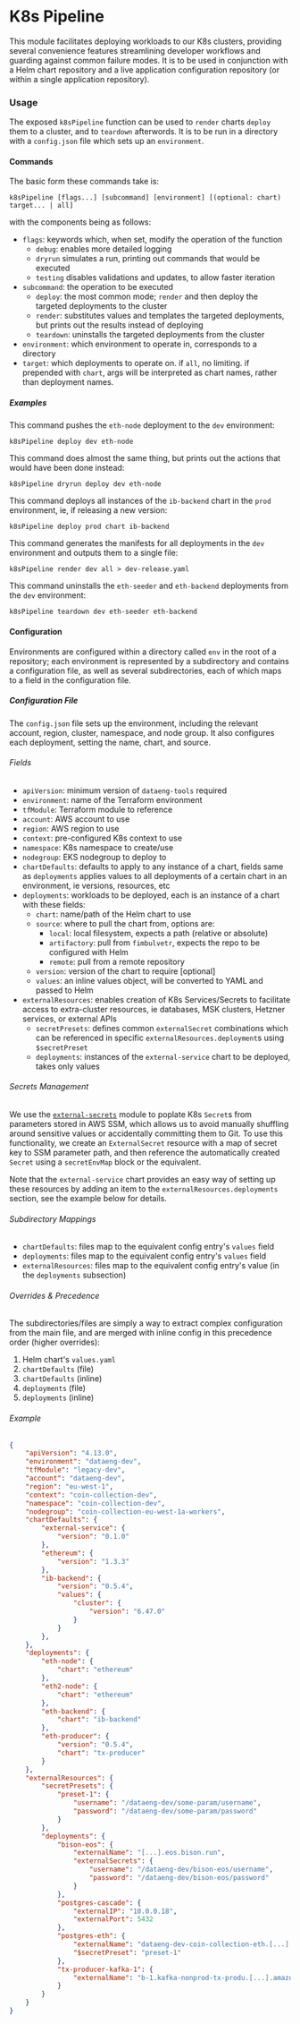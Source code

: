 # K8s Pipeline

This module facilitates deploying workloads to our K8s clusters, providing several convenience features streamlining developer workflows and guarding against common failure modes. It is to be used in conjunction with a Helm chart repository and a live application configuration repository (or within a single application repository).

### Usage

The exposed `k8sPipeline` function can be used to `render` charts `deploy` them to a cluster, and to `teardown` afterwords. It is to be run in a directory with a `config.json` file which sets up an `environment`.

#### Commands

The basic form these commands take is:
```
k8sPipeline [flags...] [subcommand] [environment] [(optional: chart) target... | all]
```
with the components being as follows:
- `flags`: keywords which, when set, modify the operation of the function
   - `debug`: enables more detailed logging
   - `dryrun` simulates a run, printing out commands that would be executed
   - `testing` disables validations and updates, to allow faster iteration
- `subcommand`: the operation to be executed
   - `deploy`: the most common mode; `render` and then deploy the targeted deployments to the cluster
   - `render`: substitutes values and templates the targeted deployments, but prints out the results instead of deploying
   - `teardown`: uninstalls the targeted deployments from the cluster
- `environment`: which environment to operate in, corresponds to a directory
- `target`: which deployments to operate on. if `all`, no limiting. if prepended with `chart`, args will be interpreted as chart names, rather than deployment names.

##### Examples

This command pushes the `eth-node` deployment to the `dev` environment:
```
k8sPipeline deploy dev eth-node
```

This command does almost the same thing, but prints out the actions that would have been done instead:
```
k8sPipeline dryrun deploy dev eth-node
```

This command deploys all instances of the `ib-backend` chart in the `prod` environment, ie, if releasing a new version:
```
k8sPipeline deploy prod chart ib-backend
```

This command generates the manifests for all deployments in the `dev` environment and outputs them to a single file:
```
k8sPipeline render dev all > dev-release.yaml
```

This command uninstalls the `eth-seeder` and `eth-backend` deployments from the `dev` environment:
```
k8sPipeline teardown dev eth-seeder eth-backend
```

#### Configuration

Environments are configured within a directory called `env` in the root of a repository; each environment is represented by a subdirectory and contains a configuration file, as well as several subdirectories, each of which maps to a field in the configuration file.

##### Configuration File

The `config.json` file sets up the environment, including the relevant account, region, cluster, namespace, and node group. It also configures each deployment, setting the name, chart, and source.

###### Fields
- `apiVersion`: minimum version of `dataeng-tools` required
- `environment`: name of the Terraform environment
- `tfModule`: Terraform module to reference
- `account`: AWS account to use
- `region`: AWS region to use
- `context`: pre-configured K8s context to use
- `namespace`: K8s namespace to create/use
- `nodegroup`: EKS nodegroup to deploy to
- `chartDefaults`: defaults to apply to any instance of a chart, fields same as `deployments`
  applies values to all deployments of a certain chart in an environment, ie versions, resources, etc
- `deployments`: workloads to be deployed, each is an instance of a chart with these fields:
   - `chart`: name/path of the Helm chart to use
   - `source`: where to pull the chart from, options are:
      - `local`: local filesystem, expects a path (relative or absolute)
      - `artifactory`: pull from `fimbulvetr`, expects the repo to be configured with Helm
      - `remote`: pull from a remote repository
   - `version`: version of the chart to require [optional]
   - `values`: an inline values object, will be converted to YAML and passed to Helm
- `externalResources`: enables creation of K8s Services/Secrets to facilitate access to extra-cluster resources, ie databases, MSK clusters, Hetzner services, or external APIs
  - `secretPresets`: defines common `externalSecret` combinations which can be referenced in specific `externalResources.deployment`s using `$secretPreset`
  - `deployments`: instances of the `external-service` chart to be deployed, takes only values

###### Secrets Management
We use the [`external-secrets`](https://github.com/external-secrets/kubernetes-external-secrets) module to poplate K8s `Secret`s from parameters stored in AWS SSM, which allows us to avoid manually shuffling around sensitive values or accidentally committing them to Git. To use this functionality, we create an `ExternalSecret` resource with a map of secret key to SSM parameter path, and then reference the automatically created `Secret` using a `secretEnvMap` block or the equivalent.

Note that the `external-service` chart provides an easy way of setting up these resources by adding an item to the `externalResources.deployments` section, see the example below for details.

###### Subdirectory Mappings
- `chartDefaults`: files map to the equivalent config entry's `values` field
- `deployments`: files map to the equivalent config entry's `values` field
- `externalResources`: files map to the equivalent config entry's value (in the `deployments` subsection)

###### Overrides & Precedence

The subdirectories/files are simply a way to extract complex configuration from the main file, and are merged with inline config in this precedence order (higher overrides):
1. Helm chart's `values.yaml`
2. `chartDefaults` (file)
3. `chartDefaults` (inline)
4. `deployments` (file)
5. `deployments` (inline)

###### Example

```json
{
    "apiVersion": "4.13.0",
    "environment": "dataeng-dev",
    "tfModule": "legacy-dev",
    "account": "dataeng-dev",
    "region": "eu-west-1",
    "context": "coin-collection-dev",
    "namespace": "coin-collection-dev",
    "nodegroup": "coin-collection-eu-west-1a-workers",
    "chartDefaults": {
        "external-service": {
            "version": "0.1.0"
        },
        "ethereum": {
            "version": "1.3.3"
        },
        "ib-backend": {
            "version": "0.5.4",
            "values": {
                "cluster": {
                    "version": "6.47.0"
                }
            }
        },
    },
    "deployments": {
        "eth-node": {
            "chart": "ethereum"
        },
        "eth2-node": {
            "chart": "ethereum"
        },
        "eth-backend": {
            "chart": "ib-backend"
        },
        "eth-producer": {
            "version": "0.5.4",
            "chart": "tx-producer"
        }
    },
    "externalResources": {
        "secretPresets": {
            "preset-1": {
                "username": "/dataeng-dev/some-param/username",
                "password": "/dataeng-dev/some-param/password"
            }
        },
        "deployments": {
            "bison-eos": {
                "externalName": "[...].eos.bison.run",
                "externalSecrets": {
                    "username": "/dataeng-dev/bison-eos/username",
                    "password": "/dataeng-dev/bison-eos/password"
                }
            },
            "postgres-cascade": {
                "externalIP": "10.0.0.18",
                "externalPort": 5432
            },
            "postgres-eth": {
                "externalName": "dataeng-dev-coin-collection-eth.[...].rds.amazonaws.com",
                "$secretPreset": "preset-1"
            },
            "tx-producer-kafka-1": {
                "externalName": "b-1.kafka-nonprod-tx-produ.[...].amazonaws.com"
            }
        }
    }
}
```
